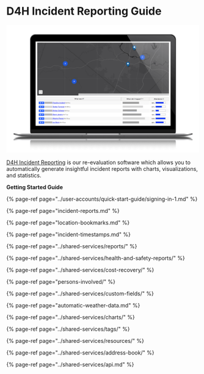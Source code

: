 # D4H Incident Reporting Guide

![](../.gitbook/assets/incident-reporting.png)

[D4H Incident Reporting](https://d4htechnologies.com/incident-reporting) is our re-evaluation software which allows you to automatically generate insightful incident reports with charts, visualizations, and statistics. 

**Getting Started Guide**

{% page-ref page="../user-accounts/quick-start-guide/signing-in-1.md" %}

{% page-ref page="incident-reports.md" %}

{% page-ref page="location-bookmarks.md" %}

{% page-ref page="incident-timestamps.md" %}

{% page-ref page="../shared-services/reports/" %}

{% page-ref page="../shared-services/health-and-safety-reports/" %}

{% page-ref page="../shared-services/cost-recovery/" %}

{% page-ref page="persons-involved/" %}

{% page-ref page="../shared-services/custom-fields/" %}

{% page-ref page="automatic-weather-data.md" %}

{% page-ref page="../shared-services/charts/" %}

{% page-ref page="../shared-services/tags/" %}

{% page-ref page="../shared-services/resources/" %}

{% page-ref page="../shared-services/address-book/" %}

{% page-ref page="../shared-services/api.md" %}

